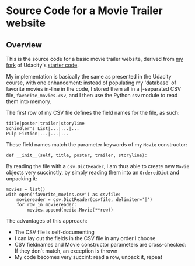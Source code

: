 # Source Code for a Movie Trailer website

## Overview

This is the source code for a basic movie trailer website, derived
from [my fork](https://github.com/careyjung/udacity_movie_site) of
Udacity's [starter
code](https://github.com/udacity/ud036_StarterCode).

My implementation is basically the same as presented in the Udacity
course, with one enhancement: instead of populating my 'database' of
favorite movies in-line in the code, I stored them all in a |-separated CSV file,
`favorite_movies.csv`, and I then use the Python `csv` module to read them
into memory.

The first row of my CSV file defines the field names for the file, as such:
```
title|poster|trailer|storyline
Schindler's List|...|...|...
Pulp Fiction|...|...|...
```

These field names match the parameter keywords of my `Movie` constructor:
```
def __init__(self, title, poster, trailer, storyline):
```

By reading the file with a `csv.DictReader`, I am thus able to create
new `Movie` objects very succinctly, by simply reading them into an `OrderedDict`
and unpacking it:

```
movies = list()
with open('favorite_movies.csv') as csvfile:
    moviereader = csv.DictReader(csvfile, delimiter='|')
    for row in moviereader:
        movies.append(media.Movie(**row))
```


The advantages of this approach:
* The CSV file is self-documenting
* I can lay out the fields in the CSV file in any order I choose
* CSV fieldnames and Movie constructor parameters are cross-checked: If they don't match, an exception is thrown
* My code becomes very succint: read a row, unpack it, repeat





